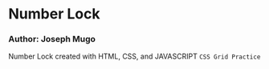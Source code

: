 # Number Lock
### Author: Joseph Mugo
Number Lock created with HTML, CSS, and JAVASCRIPT
`CSS Grid Practice`
